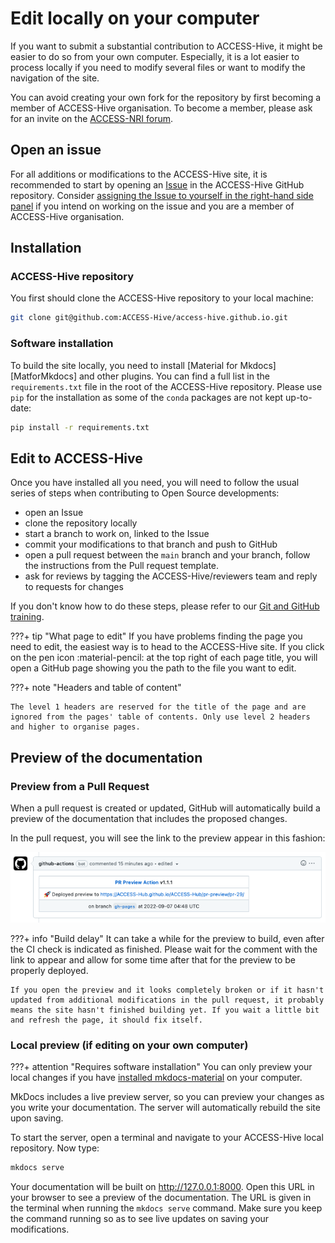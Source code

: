 # Edit locally on your computer

If you want to submit a substantial contribution to ACCESS-Hive, it might be easier to do so from your own computer. Especially, it is a lot easier to process locally if you need to modify several files or want to modify the navigation of the site.

You can avoid creating your own fork for the repository by first becoming a member of ACCESS-Hive organisation. To become a member, please ask for an invite on the [ACCESS-NRI forum][ACCESSforum].

## Open an issue

For all additions or modifications to the ACCESS-Hive site, it is recommended to start by opening an [Issue][Issues] in the ACCESS-Hive GitHub repository. Consider [assigning the Issue to yourself in the right-hand side panel][Assign] if you intend on working on the issue and you are a member of ACCESS-Hive organisation.

## Installation

### ACCESS-Hive repository

You first should clone the ACCESS-Hive repository to your local machine:

```bash
git clone git@github.com:ACCESS-Hive/access-hive.github.io.git
```

### Software installation

To build the site locally, you need to install [Material for Mkdocs][MatforMkdocs] and other plugins. You can find a full list in the `requirements.txt` file in the root of the ACCESS-Hive repository. Please use `pip` for the installation as some of the `conda` packages are not kept up-to-date:

```bash
pip install -r requirements.txt
```

## Edit to ACCESS-Hive

Once you have installed all you need, you will need to follow the usual series of steps when contributing to Open Source developments:

- open an Issue
- clone the repository locally
- start a branch to work on, linked to the Issue
- commit your modifications to that branch and push to GitHub
- open a pull request between the `main` branch and your branch, follow the instructions from the Pull request template.
- ask for reviews by tagging the ACCESS-Hive/reviewers team and reply to requests for changes

If you don't know how to do these steps, please refer to our [Git and GitHub training][GitHowTo].

???+ tip "What page to edit"
    If you have problems finding the page you need to edit, the easiest way is to head to the ACCESS-Hive site. If you click on the pen icon :material-pencil: at the top right of each page title, you will open a GitHub page showing you the path to the file you want to edit.

???+ note "Headers and table of content"
    
    The level 1 headers are reserved for the title of the page and are ignored from the pages' table of contents. Only use level 2 headers and higher to organise pages.

## Preview of the documentation

### Preview from a Pull Request

When a pull request is created or updated, GitHub will automatically build a preview of the documentation that includes the proposed changes. 

In the pull request, you will see the link to the preview appear in this fashion:

![PRpreview](../../assets/site-preview-PR.png)

???+ info "Build delay"
    It can take a while for the preview to build, even after the CI check is indicated as finished. Please wait for the comment with the link to appear and allow for some time after that for the preview to be properly deployed.

    If you open the preview and it looks completely broken or if it hasn't updated from additional modifications in the pull request, it probably means the site hasn't finished building yet. If you wait a little bit and refresh the page, it should fix itself.

### Local preview (if editing on your own computer)

???+ attention "Requires software installation"
    You can only preview your local changes if you have [installed mkdocs-material][install] on your computer.

MkDocs includes a live preview server, so you can preview your changes as you write your documentation. The server will automatically rebuild the site upon saving.

To start the server, open a terminal and navigate to your ACCESS-Hive local repository. Now type:

```bash
mkdocs serve
```
Your documentation will be built on http://127.0.0.1:8000. Open this URL in your browser to see a preview of the documentation. The URL is given in the terminal when running the `mkdocs serve` command. Make sure you keep the command running so as to see live updates on saving your modifications.

[install]: local_edit.md#software-installation
[ACCESSforum]: https://forum.access-hive.org.au/
[Issues]: https://github.com/ACCESS-Hive/website/issues
[Assign]: https://docs.github.com/en/issues/tracking-your-work-with-issues/
[GitHowTo]: https://access-nri.github.io/Training/HowTos/GitAndGitHub
